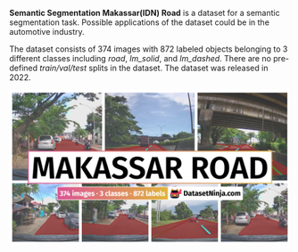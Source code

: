 **Semantic Segmentation Makassar(IDN) Road** is a dataset for a semantic segmentation task. Possible applications of the dataset could be in the automotive industry. 

The dataset consists of 374 images with 872 labeled objects belonging to 3 different classes including *road*, *lm_solid*, and *lm_dashed*. There are no pre-defined <i>train/val/test</i> splits in the dataset. The dataset was released in 2022.

<img src="https://github.com/dataset-ninja/makassar-road/raw/main/visualizations/poster.png">
